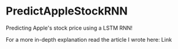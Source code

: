 # PredictAppleStockRNN

Predicting Apple's stock price using a LSTM RNN!

For a more in-depth explanation read the article I wrote here: Link 
